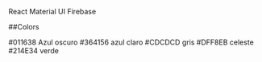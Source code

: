 React
Material UI
Firebase

##Colors

#011638 Azul oscuro
#364156 azul claro
#CDCDCD gris
#DFF8EB celeste
#214E34 verde 

